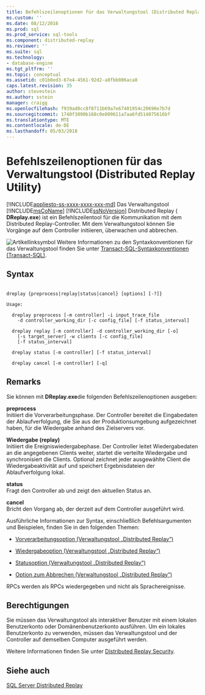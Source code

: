 ```yaml
---
title: Befehlszeilenoptionen für das Verwaltungstool (Distributed Replay-Hilfsprogramm) | Microsoft-Dokumentation
ms.custom: ''
ms.date: 08/12/2016
ms.prod: sql
ms.prod_service: sql-tools
ms.component: distributed-replay
ms.reviewer: ''
ms.suite: sql
ms.technology:
- database-engine
ms.tgt_pltfrm: ''
ms.topic: conceptual
ms.assetid: c01b0ed3-67e4-4561-92d2-a8fbb086aca8
caps.latest.revision: 35
author: stevestein
ms.author: sstein
manager: craigg
ms.openlocfilehash: f939ad0cc8f8711b69a7e67401954c20690e7b7d
ms.sourcegitcommit: 1740f3090b168c0e809611a7aa6fd514075616bf
ms.translationtype: MTE
ms.contentlocale: de-DE
ms.lasthandoff: 05/03/2018
---
```

# <a name="administration-tool-command-line-options-distributed-replay-utility"></a>Befehlszeilenoptionen für das Verwaltungstool (Distributed Replay Utility)
[!INCLUDE[appliesto-ss-xxxx-xxxx-xxx-md](../../includes/appliesto-ss-xxxx-xxxx-xxx-md.md)]
  Das Verwaltungstool [!INCLUDE[msCoName](../../includes/msconame-md.md)] [!INCLUDE[ssNoVersion](../../includes/ssnoversion-md.md)] Distributed Replay ( **DReplay.exe**) ist ein Befehlszeilentool für die Kommunikation mit dem Distributed Replay-Controller. Mit dem Verwaltungstool können Sie Vorgänge auf dem Controller initiieren, überwachen und abbrechen.  
  
 ![Artikellinksymbol](../../database-engine/configure-windows/media/topic-link.gif "Topic link icon") Weitere Informationen zu den Syntaxkonventionen für das Verwaltungstool finden Sie unter [Transact-SQL-Syntaxkonventionen &#40;Transact-SQL&#41;](../../t-sql/language-elements/transact-sql-syntax-conventions-transact-sql.md).  
  
## <a name="syntax"></a>Syntax  
  
```  
  
dreplay {preprocess|replay|status|cancel} [options] [-?]}  
  
Usage:  
  
  dreplay preprocess [-m controller] -i input_trace_file  
    -d controller_working_dir [-c config_file] [-f status_interval]  
  
  dreplay replay [-m controller] -d controller_working_dir [-o]  
    [-s target_server] -w clients [-c config_file]  
    [-f status_interval]  
  
  dreplay status [-m controller] [-f status_interval]  
  
  dreplay cancel [-m controller] [-q]   
```  
  
## <a name="remarks"></a>Remarks  
 Sie können mit **DReplay.exe**die folgenden Befehlszeilenoptionen ausgeben:  
  
 **preprocess**  
 Initiiert die Vorverarbeitungsphase. Der Controller bereitet die Eingabedaten der Ablaufverfolgung, die Sie aus der Produktionsumgebung aufgezeichnet haben, für die Wiedergabe anhand des Zielservers vor.  
  
 **Wiedergabe (replay)**  
 Initiiert die Ereigniswiedergabephase. Der Controller leitet Wiedergabedaten an die angegebenen Clients weiter, startet die verteilte Wiedergabe und synchronisiert die Clients. Optional zeichnet jeder ausgewählte Client die Wiedergabeaktivität auf und speichert Ergebnisdateien der Ablaufverfolgung lokal.  
  
 **status**  
 Fragt den Controller ab und zeigt den aktuellen Status an.  
  
 **cancel**  
 Bricht den Vorgang ab, der derzeit auf dem Controller ausgeführt wird.  
  
 Ausführliche Informationen zur Syntax, einschließlich Befehlsargumenten und Beispielen, finden Sie in den folgenden Themen:  
  
-   [Vorverarbeitungsoption &#40;Verwaltungstool „Distributed Replay“&#41;](../../tools/distributed-replay/preprocess-option-distributed-replay-administration-tool.md)  
  
-   [Wiedergabeoption &#40;Verwaltungstool „Distributed Replay“&#41;](../../tools/distributed-replay/replay-option-distributed-replay-administration-tool.md)  
  
-   [Statusoption &#40;Verwaltungstool „Distributed Replay“&#41;](../../tools/distributed-replay/status-option-distributed-replay-administration-tool.md)  
  
-   [Option zum Abbrechen &#40;Verwaltungstool „Distributed Replay“&#41;](../../tools/distributed-replay/cancel-option-distributed-replay-administration-tool.md)  
  
 RPCs werden als RPCs wiedergegeben und nicht als Sprachereignisse.  
  
## <a name="permissions"></a>Berechtigungen  
 Sie müssen das Verwaltungstool als interaktiver Benutzer mit einem lokalen Benutzerkonto oder Domänenbenutzerkonto ausführen. Um ein lokales Benutzerkonto zu verwenden, müssen das Verwaltungstool und der Controller auf demselben Computer ausgeführt werden.  
  
 Weitere Informationen finden Sie unter [Distributed Replay Security](../../tools/distributed-replay/distributed-replay-security.md).  
  
## <a name="see-also"></a>Siehe auch  
 [SQL Server Distributed Replay](../../tools/distributed-replay/sql-server-distributed-replay.md)  
  
  
